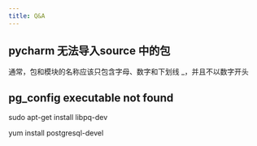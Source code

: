 ```yaml
---
title: Q&A
---
```


## pycharm 无法导入source 中的包

通常，包和模块的名称应该只包含字母、数字和下划线 _，并且不以数字开头


## pg_config executable not found

sudo apt-get install libpq-dev

yum install postgresql-devel